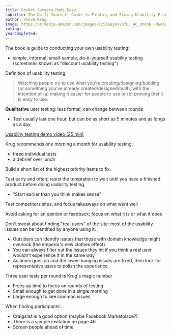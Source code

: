 ```yaml
---
title: Rocket Surgery Made Easy
subtitle: The Do-It-Yourself Guide to Finding and Fixing Usability Problems
author: Steve Krug
image: https://m.media-amazon.com/images/I/516qy8xvO7L._AC_UY436_FMwebp_QL65_.jpg
rating: 
yearCompleted: 
---
```


The book is guide to conducting your own usability testing:
- simple, informal, small-sample, do-it-yourself usability testing (sometimes known as "discount usability testing")

Definition of usability testing:

> Watching people try to use what you're creating/designing/building (or something you've already created/designed/built), with the intention of (a) making it easier for people to use or (b) proving that it is easy to use.

**Qualitative** user testing: less formal, can change between rounds
- Test usually last one hour, but can be as short as 5 minutes and as longs as a day

[Usability testing demo video (25 min)](https://www.youtube.com/watch?v=1UCDUOB_aS8)

Krug recommends one morning a month for usability testing:
- three individual tests
- a debrief over lunch

Build a short list of the highest priority items to fix.

Test early and often; resist the temptation to wait until you have a finished product before doing usability testing.
- "Start earlier than you think makes sense"

Test competitors sites, and focus takeaways on what went well

Avoid asking for an opinion or feedback; focus on what it is or what it does

Don't sweat about finding "real users" of the site: most of the usability issues can be identified by anyone using it.
- Outsiders can identify issues that those with domain knowledge might overlook (the emperor's new clothes effect)
- You can always filter out the issues they hit if you think a real user wouldn't experience it in the same way
- As times goes on and the lower-hanging issues are fixed, then look for representative users to polish the experience

Three user tests per round is Krug's magic number
- Frees up time to focus on rounds of testing
- Small enough to get done in a single morning
- Large enough to see common issues

When finding participants:
- Craigslist is a good option (maybe Facebook Marketplace?)
- There is a sample invitation on page 46
- Screen people ahead of time